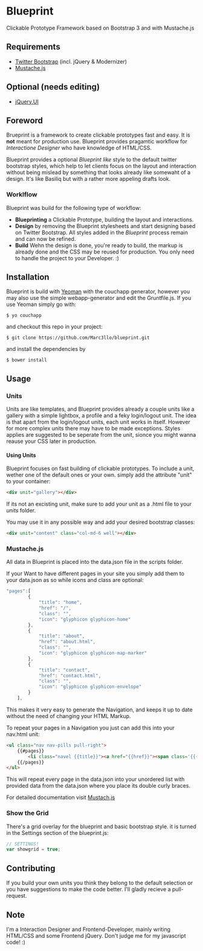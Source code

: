 Blueprint
=========

Clickable Prototype Framework based on Bootstrap 3 and with Mustache.js

## Requirements
* [Twitter Bootstrap][1] (incl. jQuery & Modernizer)
* [Mustache.js][2]

## Optional (needs editing)
* [jQuery.UI][3]


## Foreword
Brueprint is a framework to create clickable prototypes fast and easy. It is **not** meant for production use. Blueprint provides pragamtic workflow for _Interactione Designer_ who have knowledge of HTML/CSS.

Blueprint provides a optional _Blueprint like_ style to the default twitter bootstrap styles, which help to let clients focus on the layout and interaction without being mislead by something that looks already like somewaht of a design. It's like Basiliq but with a rather more appeling drafts look.

### Worklflow
Blueprint was build for the following type of workflow:
* **Blueprinting** a Clickable Prototype, building the layout and interactions.
* **Design** by removing the Blueprint stylesheets and start designing based on Twitter Bootstrap. All styles added in the _Blueprint_ process remain and can now be refined.
* **Build** Wehn the design is done, you're ready to build, the markup is already done and the CSS may be reused for production. You only need to handle the project to your Developer. :)

## Installation
Blueprint is build with [Yeoman][4] with the couchapp generator, however you may also use the simple webapp-generator and edit the Gruntfile.js. If you use Yeoman simply go with:
```
$ yo couchapp
```
and checkout this repo in your project:
```
$ git clone https://github.com/Marc3llo/blueprint.git
``` 
and install the dependencies by
```
$ bower install
```


## Usage
### Units
Units are like templates, and Blueprint provides already a couple units like a gallery with a simple lightbox, a profile and a feky login/logout unit. The idea is that apart from the login/logout units, each unit works in itself. However for more complex units there may have to be made exceptions. Styles applies are suggested to be seperate from the unit, sionce you might wanna reause your CSS later in production.

#### Using Units
Blueprint focuses on fast building of clickable prototypes. To include a unit, wether one of the default ones or your own. simply add the attribute "unit" to your container:
```html
<div unit="gallery"></div>
```
If its not an excisting unit, make sure to add your unit as a .html file to your _units_ folder. 

You may use it in any possible way and add your desired bootstrap classes:
```html
<div unit="content" class="col-md-6 well"></div>
```

### Mustache.js
All data in Blueprint is placed into the data.json file in the scripts folder.

If your Want to have different pages in your site you simply add them to your data.json as so while icons and class are optional:
```javascript
"pages":[
		{
			"title": "home",
			"href": "/",
			"class": "",
			"icon": "glyphicon glyphicon-home"
		},
		{
			"title": "about",
			"href": "about.html",
			"class": "",
			"icon": "glyphicon glyphicon-map-marker"
		},
		{
			"title": "contact",
			"href": "contact.html",
			"class": "",
			"icon": "glyphicon glyphicon-envelope"
		}
	],
```
This makes it very easy to generate the Navigation, and keeps it up to date without the need of changing your HTML Markup.

To repeat your pages in a Navigation you just can add this into your nav.html unit:
```html
<ul class="nav nav-pills pull-right">
	{{#pages}}
		<li class="navel {{title}}"><a href="{{href}}"><span class='{{{icon}}}'></span> {{title}}</a></li>
	{{/pages}}
</ul>
```
This will repeat every page in the data.json into your unordered list with provided data from the data.json where you place its double curly braces.

For detailed documentation visit [Mustach.js][2]

### Show the Grid
There's a grid overlay for the blueprint and basic bootstrap style. it is turned in the Settings section of the blueprint.js:
```javascript
// SETTINGS!
var showgrid = true;
```

## Contributing
If you build your own units you think they belong to the default selection or you have suggestions to make the code better. I'll gladly recieve a pull-request.

## Note
I'm a Interaction Designer and Frontend-Developer, mainly writing HTML/CSS and some Frontend jQuery. Don't judge me for my javascript code! :)




[1]: http://getbootstrap.com/
[2]: https://github.co/janl/mustache.js 
[3]: https://jqueryui.com/
[4]: http://yeoman.io 